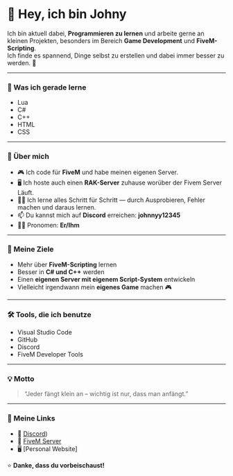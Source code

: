 # 👋 Hey, ich bin Johny

Ich bin aktuell dabei, **Programmieren zu lernen** und arbeite gerne an kleinen Projekten, besonders im Bereich **Game Development** und **FiveM-Scripting**.  
Ich finde es spannend, Dinge selbst zu erstellen und dabei immer besser zu werden. 🚀

---

### 🧠 Was ich gerade lerne
- Lua  
- C#  
- C++  
- HTML  
- CSS  

---

### 💬 Über mich
- 🎮 Ich code für **FiveM** und habe meinen eigenen Server.  
- 🖥️ Ich hoste auch einen **RAK-Server** zuhause worüber der Fivem Server Läuft.  
- 👨‍💻 Ich lerne alles Schritt für Schritt — durch Ausprobieren, Fehler machen und daraus lernen.  
- 📫 Du kannst mich auf **Discord** erreichen: **johnnyy12345**  
- 🙋‍♂️ Pronomen: **Er/Ihm**

---

### 🎯 Meine Ziele
- Mehr über **FiveM-Scripting** lernen  
- Besser in **C# und C++** werden  
- Einen **eigenen Server mit eigenem Script-System** entwickeln  
- Vielleicht irgendwann mein **eigenes Game** machen 🎮  

---

### 🛠️ Tools, die ich benutze
- Visual Studio Code  
- GitHub  
- Discord  
- FiveM Developer Tools  

---

### 💡 Motto
> “Jeder fängt klein an – wichtig ist nur, dass man anfängt.”  

---

### 📃 Meine Links
- 💬 [Discord](https://discord.gg/kroleplay))  
- 🧠 [FiveM Server](http://klrp.de) 
- 🖥️ [Personal Website] 


⭐ **Danke, dass du vorbeischaust!**
